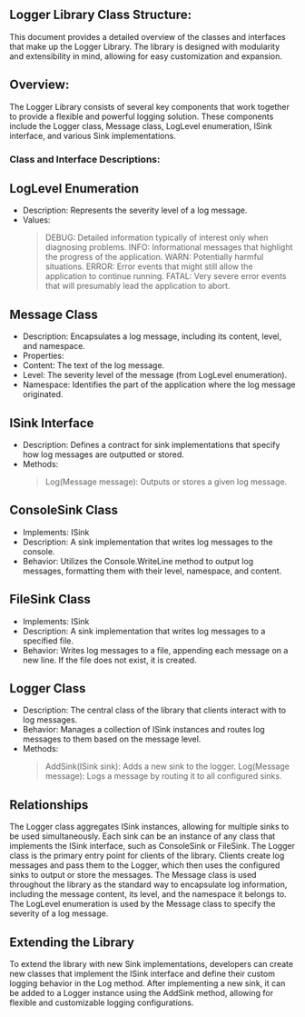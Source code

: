 ﻿## Logger Library Class Structure:
This document provides a detailed overview of the classes and interfaces that make up the Logger Library. The library is designed with modularity and extensibility in mind, allowing for easy customization and expansion.

## Overview:
The Logger Library consists of several key components that work together to provide a flexible and powerful logging solution. These components include the Logger class, Message class, LogLevel enumeration, ISink interface, and various Sink implementations.

### Class and Interface Descriptions:

## LogLevel Enumeration
- Description: Represents the severity level of a log message.
- Values:
	> DEBUG: Detailed information typically of interest only when diagnosing problems.
	> INFO: Informational messages that highlight the progress of the application.
	> WARN: Potentially harmful situations.
	> ERROR: Error events that might still allow the application to continue running.
	> FATAL: Very severe error events that will presumably lead the application to abort.

## Message Class
- Description: Encapsulates a log message, including its content, level, and namespace.
- Properties:
- Content: The text of the log message.
- Level: The severity level of the message (from LogLevel enumeration).
- Namespace: Identifies the part of the application where the log message originated.

## ISink Interface
- Description: Defines a contract for sink implementations that specify how log messages are outputted or stored.
- Methods:
	> Log(Message message): Outputs or stores a given log message.

## ConsoleSink Class
- Implements: ISink
- Description: A sink implementation that writes log messages to the console.
- Behavior: Utilizes the Console.WriteLine method to output log messages, formatting them with their level, namespace, and content.

## FileSink Class
- Implements: ISink
- Description: A sink implementation that writes log messages to a specified file.
- Behavior: Writes log messages to a file, appending each message on a new line. If the file does not exist, it is created.

## Logger Class
- Description: The central class of the library that clients interact with to log messages.
- Behavior: Manages a collection of ISink instances and routes log messages to them based on the message level.
- Methods:
	> AddSink(ISink sink): Adds a new sink to the logger.
	> Log(Message message): Logs a message by routing it to all configured sinks.

## Relationships
The Logger class aggregates ISink instances, allowing for multiple sinks to be used simultaneously. Each sink can be an instance of any class that implements the ISink interface, such as ConsoleSink or FileSink.
The Logger class is the primary entry point for clients of the library. Clients create log messages and pass them to the Logger, which then uses the configured sinks to output or store the messages.
The Message class is used throughout the library as the standard way to encapsulate log information, including the message content, its level, and the namespace it belongs to.
The LogLevel enumeration is used by the Message class to specify the severity of a log message.

## Extending the Library
To extend the library with new Sink implementations, developers can create new classes that implement the ISink interface and define their custom logging behavior in the Log method. After implementing a new sink, it can be added to a Logger instance using the AddSink method, allowing for flexible and customizable logging configurations.